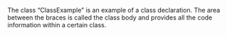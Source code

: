 The class “ClassExample” is an example of a class declaration. The area between the braces is called the class body and provides all the code information within a certain class.


